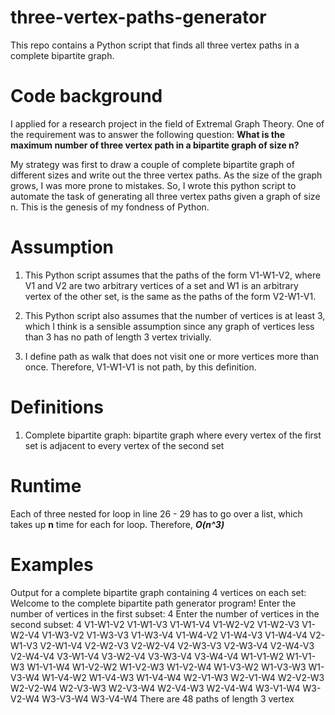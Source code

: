 # three-vertex-paths-generator
This repo contains a Python script that finds all three vertex paths in a complete bipartite graph.

# Code background
I applied for a research project in the field of Extremal Graph Theory. One of the requirement was to answer the following question: **What is the maximum number of three vertex path in a bipartite graph of size n?**

My strategy was first to draw a couple of complete bipartite graph of different sizes and write out the three vertex paths. As the size of the graph grows, I was more prone to mistakes. So, I wrote this python script to automate the task of generating all three vertex paths given a graph of size n. This is the genesis of my fondness of Python.

# Assumption
1. This Python script assumes that the paths of the form V1-W1-V2, where V1 and V2 are two arbitrary vertices of a set and W1 is an arbitrary vertex of the other set, is the same as the paths of the form V2-W1-V1.

2. This Python script also assumes that the number of vertices is at least 3, which I think is a sensible assumption since any graph of vertices less than 3 has no path of length 3 vertex trivially.

3. I define path as walk that does not visit one or more vertices more than once. Therefore, V1-W1-V1 is not path, by this definition.

# Definitions
1. Complete bipartite graph: bipartite graph where every vertex of the first set is adjacent to every vertex of the second set

# Runtime
Each of three nested for loop in line 26 - 29 has to go over a list, which takes up **n** time for each for loop. Therefore, ***O(n^3)***

# Examples
Output for a complete bipartite graph containing 4 vertices on each set:
Welcome to the complete bipartite path generator program!
Enter the number of vertices in the first subset: 4
Enter the number of vertices in the second subset: 4
V1-W1-V2
V1-W1-V3
V1-W1-V4
V1-W2-V2
V1-W2-V3
V1-W2-V4
V1-W3-V2
V1-W3-V3
V1-W3-V4
V1-W4-V2
V1-W4-V3
V1-W4-V4
V2-W1-V3
V2-W1-V4
V2-W2-V3
V2-W2-V4
V2-W3-V3
V2-W3-V4
V2-W4-V3
V2-W4-V4
V3-W1-V4
V3-W2-V4
V3-W3-V4
V3-W4-V4
W1-V1-W2
W1-V1-W3
W1-V1-W4
W1-V2-W2
W1-V2-W3
W1-V2-W4
W1-V3-W2
W1-V3-W3
W1-V3-W4
W1-V4-W2
W1-V4-W3
W1-V4-W4
W2-V1-W3
W2-V1-W4
W2-V2-W3
W2-V2-W4
W2-V3-W3
W2-V3-W4
W2-V4-W3
W2-V4-W4
W3-V1-W4
W3-V2-W4
W3-V3-W4
W3-V4-W4
There are 48 paths of length 3 vertex
